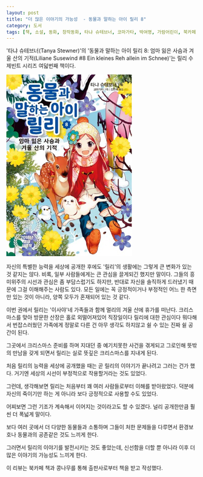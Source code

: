 ```yaml
---
layout: post
title: "더 많은 이야기의 가능성  - 동물과 말하는 아이 릴리 8"
category: 도서
tags: [책, 소설, 동화, 창작동화, 타냐 슈테브너, 코마가타, 박여명, 가람어린이, 북카페 책과 콩나무, 서평]
---
```


'타냐 슈테브너(Tanya Stewner)'의
'동물과 말하는 아이 릴리 8: 엄마 잃은 사슴과 겨울 산의 기적(Liliane Susewind #8 Ein kleines Reh allein im Schnee)'는
릴리 수제빈트 시리즈 여덟번째 책이다.

![표지](/images/book/liliane-susewind-8-ein-kleines-reh-allein-im-schnee-book-h480.jpg)

자신의 특별한 능력을 세상에 공개한 후에도 '릴리'의 생활에는 그렇게 큰 변화가 있는 것 같지는 않다.
비록, 일부 사람들에게는 큰 관심을 끌게되긴 했지만 말이다.
그들의 흥미위주의 시선과 관심은 좀 부담스럽기도 하지만,
반대로 자신을 솔직하게 드러냈기 때문에
그걸 이해해주는 사람도 있다.
모든 일에는 꼭 긍정적이거나 부정적인 어느 한 측면만 있는 것이 아니라,
양쪽 모두가 혼재되어 있는 것 같다.

이번 권에서 릴리는 '이사야'네 가족들과 함께 멀리의 겨울 산에 휴가를 떠난다.
크리스마스를 맞아 방문한 산장은 홀로 외떨어져있어
직장일이다 릴리에 대한 관심이다 뭐다해서 번잡스러웠던 가족에게
정말로 다른 건 아무 생각도 하지않고 쉴 수 있는 진짜 쉴 공간이 된다.

그곳에서 크리스마스 준비를 하며 지대던 중 예기치못한 사건을 겪게되고
그로인해 뜻밖의 만남을 갖게 되면서
릴리는 실로 뜻깊은 크리스마스를 지내게 된다.

처음 릴리의 능력을 세상에 공개했을 때는
곧 릴리의 이야기가 끝나려고 그러는 건가 했다.
거기엔 세상의 시선이 부정적으로 작용할거라는 것도 있었다.

그런데, 생각해보면 릴리는 처음부터 꽤 여러 사람들로부터 이해를 받아왔었다.
덕분에 자신의 죽이기만 하는 게 아니라
보다 긍정적으로 사용할 수도 있었다.

어찌보면 그런 기조가 계속해서 이어지는 것이라고도 할 수 있겠다.
널리 공개한만큼 훨씬 더 폭넓게 말이다.

보다 여러 곳에서 더 다양한 동물들과 소통하며
그들이 처한 문제들을 다루면서
환경보호나 동물과의 공존같은 것도 느끼게 한다.

그러면서 릴리의 이야기를 발전시키는 것도 좋았는데,
신선함을 더할 뿐 아니라
이후 더 많은 이야기의 가능성도 느끼게 한다.



<div class="im im-info">
이 리뷰는 북카페 책과 콩나무를 통해 출판사로부터 책을 받고 작성했다.
</div>
